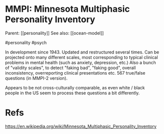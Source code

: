 # MMPI: Minnesota Multiphasic Personality Inventory

Parent: [[personality]]
See also: [[ocean-model]]

#personality #psych


In development since 1943. Updated and restructured several times. Can be projected onto many different scales, most corresponding to typical clinical problems in mental health (such as anxiety, depression, etc.) Also a bunch of "validity scales", to detect "faking bad", "faking good", overall inconsistency, overreporting clinical presentations etc. 567 true/false questions (in MMPI-2 version).

Appears to be not cross-culturally comparable, as even white / black people in the US seem to process these questions a bit differently.

# Refs

https://en.wikipedia.org/wiki/Minnesota_Multiphasic_Personality_Inventory